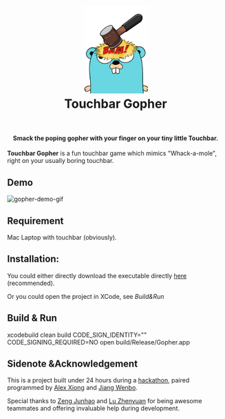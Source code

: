 <h1 align="center">
  <br>
  <a href="https://github.com/Lancerchiang/TouchBarGopher"><img src="./Assets/logo.png" alt="TouchBar Gopher SMACK" width="150"></a>
  <br>
  Touchbar Gopher
  <br>
  <br>
</h1>

<h4 align="center"> Smack the poping gopher with your finger on your tiny little Touchbar.</h4>


**Touchbar Gopher** is a fun touchbar game which mimics "Whack-a-mole", right on your usually boring touchbar.

## Demo
![gopher-demo-gif](./Assets/demo.gif)

## Requirement
Mac Laptop with touchbar (obviously).

## Installation:
You could either directly download the executable directly [here](https://drive.google.com/file/d/1ZeL0nK-6G93X-8QWYjPV8TFJNg18wn8G/view?usp=sharing) (recommended).

Or you could open the project in XCode, see _Build&amp;Run_

## Build &amp; Run
xcodebuild clean build CODE_SIGN_IDENTITY="" CODE_SIGNING_REQUIRED=NO
open build/Release/Gopher.app

## Sidenote &amp;Acknowledgement
This is a project built under 24 hours during a [hackathon](https://hacknroll.nushackers.org/), paired programmed by [Alex Xiong](https://github.com/AlexXiong97) and [Jiang Wenbo](https://github.com/Lancerchiang). 

Special thanks to [Zeng Junhao](https://github.com/Jun0413) and [Lu Zhenyuan](https://github.com/CodeXana0001) for being awesome teammates and offering invaluable help during development.
